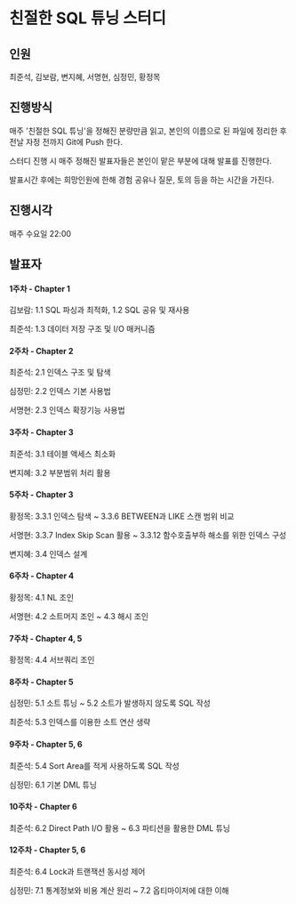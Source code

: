 # 친절한 SQL 튜닝 스터디

## 인원

최준석, 김보람, 변지혜, 서명현, 심정민, 황정목

## 진행방식

매주 '친절한 SQL 튜닝'을 정해진 분량만큼 읽고, 본인의 이름으로 된 파일에 정리한 후 전날 자정 전까지 Git에 Push 한다.

스터디 진행 시 매주 정해진 발표자들은 본인이 맡은 부분에 대해 발표를 진행한다.

발표시간 후에는 희망인원에 한해 경험 공유나 질문, 토의 등을 하는 시간을 가진다.

## 진행시각

매주 수요일 22:00

## 발표자

#### 1주차 - Chapter 1

김보람: 1.1 SQL 파싱과 최적화, 1.2 SQL 공유 및 재사용

최준석: 1.3 데이터 저장 구조 및 I/O 매커니즘

#### 2주차 - Chapter 2

최준석: 2.1 인덱스 구조 및 탐색

심정민: 2.2 인덱스 기본 사용법

서명현: 2.3 인덱스 확장기능 사용법

#### 3주차 - Chapter 3

최준석: 3.1 테이블 액세스 최소화

변지혜: 3.2 부분범위 처리 활용

#### 5주차 - Chapter 3

황정목: 3.3.1 인덱스 탐색 ~ 3.3.6 BETWEEN과 LIKE 스캔 범위 비교

서명현: 3.3.7 Index Skip Scan 활용 ~ 3.3.12 함수호출부하 해소를 위한 인덱스 구성

변지혜: 3.4 인덱스 설계

#### 6주차 - Chapter 4

황정목: 4.1 NL 조인

서명현: 4.2 소트머지 조인 ~ 4.3 해시 조인

#### 7주차 - Chapter 4, 5

황정목: 4.4 서브쿼리 조인

#### 8주차 - Chapter 5

심정민: 5.1 소트 튜닝 ~ 5.2 소트가 발생하지 않도록 SQL 작성

최준석: 5.3 인덱스를 이용한 소트 연산 생략

#### 9주차 - Chapter 5, 6

최준석: 5.4 Sort Area를 적게 사용하도록 SQL 작성

심정민: 6.1 기본 DML 튜닝

#### 10주차 - Chapter 6

최준석: 6.2 Direct Path I/O 활용 ~ 6.3 파티션을 활용한 DML 튜닝

#### 12주차 - Chapter 5, 6

최준석: 6.4 Lock과 트랜잭션 동시성 제어

심정민: 7.1 통계정보와 비용 계산 원리 ~ 7.2 옵티마이저에 대한 이해
